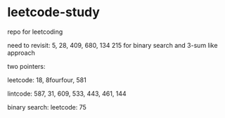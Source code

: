 # leetcode-study
repo for leetcoding


need to revisit: 5, 28, 409, 680, 134
215 for binary search and 3-sum like approach 


two pointers: 

leetcode: 18, 8fourfour, 581

lintcode: 587, 31, 609, 533, 443, 461, 144

binary search:
leetcode: 75